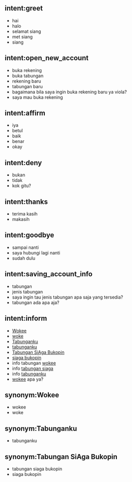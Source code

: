 ## intent:greet
- hai
- halo
- selamat siang
- met siang
- siang

## intent:open_new_account
- buka rekening
- buka tabungan
- rekening baru
- tabungan baru
- bagaimana bila saya ingin buka rekening baru ya viola?
- saya mau buka rekening

## intent:affirm
- iya
- betul
- baik
- benar
- okay

## intent:deny
- bukan
- tidak
- kok gitu?

## intent:thanks
- terima kasih
- makasih

## intent:goodbye
- sampai nanti
- saya hubungi lagi nanti
- sudah dulu

## intent:saving_account_info
- tabungan
- jenis tabungan
- saya ingin tau jenis tabungan apa saja yang tersedia?
- tabungan ada apa aja?

## intent:inform
- [Wokee](saving_account_type)
- [woke](saving_account_type)
- [Tabunganku](saving_account_type)
- [tabunganku](saving_account_type)
- [Tabungan SiAga Bukopin](saving_account_type)
- [siaga bukopin](saving_account_type)
- info tabungan [wokee](saving_account_type)
- info [tabungan siaga](saving_account_type)
- info [tabunganku](saving_account_type)
- [wokee](saving_account_type) apa ya?

## synonym:Wokee
- wokee
- woke

## synonym:Tabunganku
- tabunganku

## synonym:Tabungan SiAga Bukopin
- tabungan siaga bukopin
- siaga bukopin

